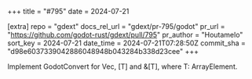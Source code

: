 +++
title = "#795"
date = 2024-07-21

[extra]
repo = "gdext"
docs_rel_url = "gdext/pr-795/godot"
pr_url = "https://github.com/godot-rust/gdext/pull/795"
pr_author = "Houtamelo"
sort_key = 2024-07-21
date_time = 2024-07-21T07:28:50Z
commit_sha = "d98e6037339042886048948b043284b338d23cee"
+++

Implement GodotConvert for Vec<T>, [T] and &[T], where T: ArrayElement.
